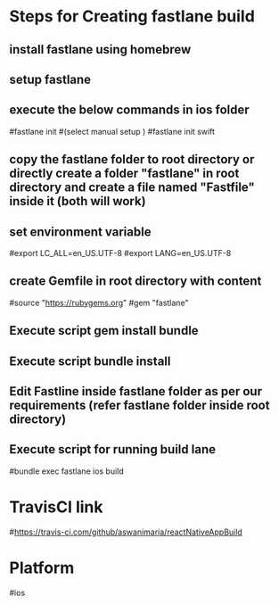 # Steps for Creating fastlane build
## install fastlane using homebrew
## setup fastlane
## execute the below commands in ios folder
#fastlane init #(select manual setup )
#fastlane init swift
## copy the fastlane folder to root directory or directly create a folder "fastlane" in root directory and create a file named "Fastfile" inside it (both will work)
## set environment variable
#export LC_ALL=en_US.UTF-8
#export LANG=en_US.UTF-8
## create Gemfile in root directory with content 
#source "https://rubygems.org"
#gem "fastlane"
## Execute script gem install bundle
## Execute script bundle install
## Edit Fastline inside fastlane folder as per our requirements (refer fastlane folder inside root directory)
## Execute script for running build lane
#bundle exec fastlane ios build

# TravisCI link
#https://travis-ci.com/github/aswanimaria/reactNativeAppBuild

# Platform
#ios
